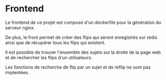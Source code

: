 
# Frontend

Le frontend de ce projet est composé d'un dockerfile pour la génération du serveur nginx.

De plus, le front permet de créer des flips qui seront enregistrés sur redis ainsi que de récupérer tous les flips qui existent.

Il est possible de trouver l'ensemble des sujets sur la droite de la page web et de rechercher les flips d'un utilisateurs.


Les fonctions de recherche de flip par un sujet et de reflip ne sont pas implentées. 



